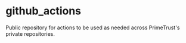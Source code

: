 # github_actions
Public repository for actions to be used as needed across PrimeTrust's private repositories.
